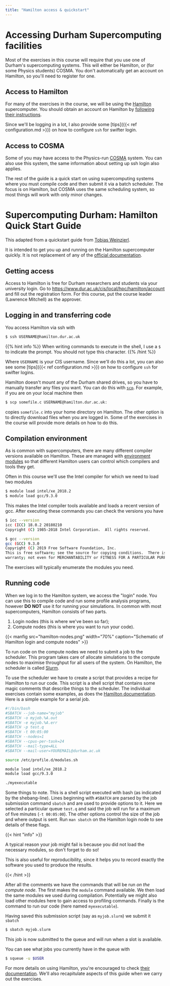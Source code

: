 ```yaml
---
title: "Hamilton access & quickstart"
---
```


# Accessing Durham Supercomputing facilities

Most of the exercises in this course will require that you use one of
Durham's supercomputing systems. This will either be Hamilton, or (for
some Physics students) COSMA. You don't automatically get an account
on Hamilton, so you'll need to register for one.

## Access to Hamilton

For many of the exercises in the course, we will be using the
[Hamilton](https://www.dur.ac.uk/cis/local/hpc/) supercomputer. You
should obtain an account on Hamilton by [following their
instructions](https://www.dur.ac.uk/cis/local/hpc/hamilton/account/#getting_account).

Since we'll be logging in a lot, I also provide some [tips]({{< ref
configuration.md >}}) on how to configure `ssh` for swifter login.

## Access to COSMA

Some of you may have access to the Physics-run
[COSMA](https://www.dur.ac.uk/icc/cosma/) system. You can also use
this system, the same information about setting up ssh login also
applies.

The rest of the guide is a quick start on using supercomputing systems
where you must compile code and then submit it via a batch scheduler.
The focus is on Hamilton, but COSMA uses the same scheduling system,
so most things will work with only minor changes.

# Supercomputing Durham: Hamilton Quick Start Guide

This adapted from a quickstart guide from [Tobias
Weinzierl](http://www.peano-framework.org/index.php/tobias-weinzierl/).

It is intended to get you up and running on the Hamilton supercomputer
quickly. It is not replacement of any of the [official
documentation](https://www.dur.ac.uk/cis/local/hpc/hamilton/).

## Getting access

Access to Hamilton is free for Durham researchers and students via
your university login. Go to
https://www.dur.ac.uk/cis/local/hpc/hamilton/account and fill out the
registration form. For this course, put the course leader (Lawrence
Mitchell) as the approver.

## Logging in and transferring code

You access Hamilton via ssh with

```sh
$ ssh USERNAME@hamilton.dur.ac.uk
```

{{% hint info %}}
When writing commands to execute in the shell, I use a `$` to indicate
the prompt. You should not type this character.
{{% /hint %}}

Where `USERNAME` is your CIS username. Since we'll do this a lot, you
can also see some [tips]({{< ref configuration.md >}}) on how to
configure `ssh` for swifter logins.

Hamilton doesn't mount any of the Durham shared drives, so you have to
manually transfer any files you want. You can do this with 
[`scp`](https://linux.die.net/man/1/scp). For example, if you are on
your local machine then

```sh
$ scp somefile.c USERNAME@hamilton.dur.ac.uk:
```

copies `somefile.c` into your home directory on Hamilton. The other
option is to directly download files when you are logged in. Some of
the exercises in the course will provide more details on how to do
this.

## Compilation environment

As is common with supercomputers, there are many different compiler
versions available on Hamilton. These are managed with [environment
modules](https://modules.readthedocs.io/en/latest/) so that different
Hamilton users can control which compilers and tools they get.

Often in this course we'll use the Intel compiler for which we need to
load two modules

```sh
$ module load intel/xe_2018.2
$ module load gcc/9.3.0
```

This makes the Intel compiler tools available and loads a recent
version of gcc. After executing these commands you can check the
versions you have
```sh
$ icc --version
icc (ICC) 18.0.2 20180210
Copyright (C) 1985-2018 Intel Corporation.  All rights reserved.

$ gcc --version
gcc (GCC) 9.3.0
Copyright (C) 2019 Free Software Foundation, Inc.
This is free software; see the source for copying conditions.  There is NO
warranty; not even for MERCHANTABILITY or FITNESS FOR A PARTICULAR PURPOSE.
```

The exercises will typically enumerate the modules you need.

## Running code

When we log in to the Hamilton system, we access the "login" node. You
can use this to compile code and run some profile analysis programs,
however **DO NOT** use it for running your simulations. In common with
most supercomputers, Hamilton consists of two parts.

1. Login nodes (this is where we've been so far);
2. Compute nodes (this is where you want to run your code).

{{< manfig src="hamilton-nodes.png"
    width="70%"
    caption="Schematic of Hamilton login and compute nodes" >}}

To run code on the compute nodes we need to submit a job to the
scheduler. This program takes care of allocate simulations to the
compute nodes to maximise throughput for all users of the system. On
Hamilton, the scheduler is called
[Slurm](https://slurm.schedmd.com/documentation.html).

To use the scheduler we have to create a script that provides a recipe
for Hamilton to run our code. This script is a shell script that
contains some magic comments that describe things to the scheduler.
The individual exercises contain some examples, as does the [Hamilton
documentation](https://www.dur.ac.uk/cis/local/hpc/hamilton/slurm-v2/templates/).
Here is a simple example for a serial job.

```bash
#!/bin/bash
#SBATCH --job-name="myjob"
#SBATCH -o myjob.%A.out
#SBATCH -e myjob.%A.err
#SBATCH -p test.q
#SBATCH -t 00:05:00
#SBATCH --nodes=1
#SBATCH --cpus-per-task=24
#SBATCH --mail-type=ALL
#SBATCH --mail-user=YOUREMAIL@durham.ac.uk

source /etc/profile.d/modules.sh

module load intel/xe_2018.2
module load gcc/9.3.0

./myexecutable
```

Some things to note. This is a shell script executed with bash (as
indicated by the shebang-line). Lines beginning with `#SBATCH` are
parsed by the job submission command `sbatch` and are used to provide
options to it. Here we selected a particular queue `test.q` and said
the job will run for a maximum of five minutes (`-t 00:05:00`). The
other options control the size of the job and where output is sent.
Run `man sbatch` on the Hamilton login node to see details of these
flags.

{{< hint "info" >}}

A typical reason your job might fail is because you did not load the
necessary modules, so don't forget to do so!

This is also useful for reproducibility, since it helps you to record
exactly the software you used to produce the results.

{{< /hint >}}

After all the comments we have the commands that will be run _on the
compute node_. The first makes the `module` command available. We then
load the same modules we used during compilation. Potentially we might
also load other modules here to gain access to profiling commands.
Finally is the command to run our code (here named `myexecutable`).

Having saved this submission script (say as `myjob.slurm`) we submit
it `sbatch`

```sh
$ sbatch myjob.slurm
```

This job is now submitted to the queue and will run when a slot is
available.

You can see what jobs you currently have in the queue with

```sh
$ squeue -u $USER
```

For more details on using Hamilton, you're encouraged to check [their
documentation](https://www.dur.ac.uk/cis/local/hpc/hamilton/). We'll
also recapitulate aspects of this guide when we carry out the exercises.
